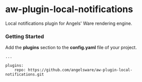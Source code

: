 # aw-plugin-local-notifications

Local notifications plugin for Angels' Ware rendering engine.

### Getting Started

Add the **plugins** section to the **config.yaml** file of your project.

```
...

plugins:
	repo: https://github.com/angelsware/aw-plugin-local-notifications.git
```
